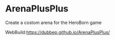 # ArenaPlusPlus
 Create a costom arena for the HeroBorn game

WebBuild:https://dubbep.github.io/ArenaPlusPlus/
